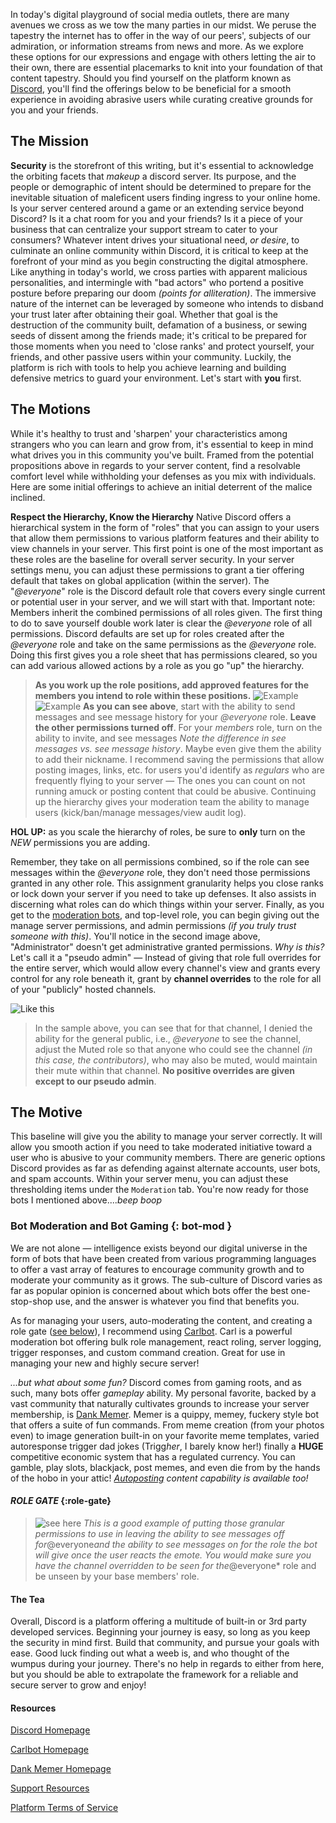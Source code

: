 In today's digital playground of social media outlets, there are many avenues we cross as we tow the many parties in our midst. We peruse the tapestry the internet has to offer in the way of our peers', subjects of our admiration, or information streams from news and more. As we explore these options for our expressions and engage with others letting the air to their own, there are essential placemarks to knit into your foundation of that content tapestry. Should you find yourself on the platform known as [Discord](https://discord.com), you'll find the offerings below to be beneficial for a smooth experience in avoiding abrasive users while curating creative grounds for you and your friends.

## The Mission

**Security** is the storefront of this writing, but it's essential to acknowledge the orbiting facets that *makeup* a discord server. Its purpose, and the people or demographic of intent should be determined to prepare for the inevitable situation of maleficent users finding ingress to your online home. Is your server centered around a game or an extending service beyond Discord? Is it a chat room for you and your friends? Is it a piece of your business that can centralize your support stream to cater to your consumers? Whatever intent drives your situational need, *or desire*, to culminate an online community within Discord, it is critical to keep at the forefront of your mind as you begin constructing the digital atmosphere. Like anything in today's world, we cross parties with apparent malicious personalities, and intermingle with "bad actors" who portend a positive posture before preparing our doom *(points for alliteration)*. The immersive nature of the internet can be leveraged by someone who intends to disband your trust later after obtaining their goal. Whether that goal is the destruction of the community built, defamation of a business, or sewing seeds of dissent among the friends made; it's critical to be prepared for those moments when you need to 'close ranks' and protect yourself, your friends, and other passive users within your community. Luckily, the platform is rich with tools to help you achieve learning and building defensive metrics to guard your environment. Let's start with **you** first.

## The Motions

While it's healthy to trust and 'sharpen' your characteristics among strangers who you can learn and grow from, it's essential to keep in mind what drives you in this community you've built. Framed from the potential propositions above in regards to your server content, find a resolvable comfort level while withholding your defenses as you mix with individuals. Here are some initial offerings to achieve an initial deterrent of the malice inclined.

**Respect the Hierarchy, Know the Hierarchy**
Native Discord offers a hierarchical system in the form of "roles" that you can assign to your users that allow them permissions to various platform features and their ability to view channels in your server. This first point is one of the most important as these roles are the baseline for overall server security. In your server settings menu, you can adjust these permissions to grant a tier offering default that takes on global application (within the server). The "*@everyone*" role is the Discord default role that covers every single current or potential user in your server, and we will start with that.
Important note: Members inherit the combined permissions of all roles given.
The first thing to do to save yourself double work later is clear the *@everyone* role of all permissions. Discord defaults are set up for roles created after the *@everyone* role and take on the same permissions as the *@everyone* role. Doing this first gives you a role sheet that has permissions cleared, so you can add various allowed actions by a role as you go "up" the hierarchy.

> **As you work up the role positions, add approved features for the members you intend to role within these positions.**
![Example](https://kableko.s3-us-east-2.amazonaws.com/doits-cogniser-overlooked-tarkhan/Screen-Shot-2020-07-09-20-57-39.15.png)
![Example](https://kableko.s3-us-east-2.amazonaws.com/hematocrit-simulation-colliding-sanctifiers/Screen-Shot-2020-07-09-21-00-56.93.png)
> **As you can see above**, start with the ability to send messages and see message history for your *@everyone* role. **Leave the other permissions turned off**. For your *members* role, turn on the ability to invite, and see messages *Note the difference in see messages vs. see message history*. Maybe even give them the ability to add their nickname. I recommend saving the permissions that allow posting images, links, etc. for users you'd identify as *regulars* who are frequently flying to your server — The ones you can count on not running amuck or posting content that could be abusive.
Continuing up the hierarchy gives your moderation team the ability to manage users (kick/ban/manage messages/view audit log).

**HOL UP:** as you scale the hierarchy of roles, be sure to __only__ turn on the *NEW* permissions you are adding.

Remember, they take on all permissions combined, so if the role can see messages within the *@everyone* role, they don't need those permissions granted in any other role. This assignment granularity helps you close ranks or lock down your server if you need to take up defenses. It also assists in discerning what roles can do which things within your server. Finally, as you get to the [moderation bots](bot-mod), and top-level role, you can begin giving out the manage server permissions, and admin permissions *(if you truly trust someone with this)*. You'll notice in the second image above, "Administrator" doesn't get administrative granted permissions. *Why is this?* Let's call it a "pseudo admin" — Instead of giving that role full overrides for the entire server, which would allow every channel's view and grants every control for any role beneath it, grant by **channel overrides** to the role for all of your "publicly" hosted channels.

![Like this](https://kableko.s3-us-east-2.amazonaws.com/ceratoblast-solenial-unparadoxically-larigot/CleanShot-2020-07-09-at-20.11.25.gif)
> In the sample above, you can see that for that channel, I denied the ability for the general public, i.e., *@everyone* to see the channel, adjust the Muted role so that anyone who could see the channel *(in this case, the contributors)*, who may also be muted, would maintain their mute within that channel. **No positive overrides are given except to our pseudo admin**.

## The Motive

This baseline will give you the ability to manage your server correctly. It will allow you smooth action if you need to take moderated initiative toward a user who is abusive to your community members. There are generic options Discord provides as far as defending against alternate accounts, user bots, and spam accounts. Within your server menu, you can adjust these thresholding items under the `Moderation` tab. You're now ready for those bots I mentioned above....*beep boop*

### Bot Moderation and Bot Gaming {: bot-mod }

We are not alone — intelligence exists beyond our digital universe in the form of bots that have been created from various programming languages to offer a vast array of features to encourage community growth and to moderate your community as it grows. The sub-culture of Discord varies as far as popular opinion is concerned about which bots offer the best one-stop-shop use, and the answer is whatever you find that benefits you.

As for managing your users, auto-moderating the content, and creating a role gate ([see below](role-gate)), I recommend using [Carlbot](https://carl.gg). Carl is a powerful moderation bot offering bulk role management, react roling, server logging, trigger responses, and custom command creation. Great for use in managing your new and highly secure server!

*...but what about some fun?* Discord comes from gaming roots, and as such, many bots offer *gameplay* ability. My personal favorite, backed by a vast community that naturally cultivates grounds to increase your server membership, is [Dank Memer](https://dankmemer.lol/). Memer is a quippy, memey, fuckery style bot that offers a suite of fun commands. From meme creation (from your photos even) to image generation built-in on your favorite meme templates, varied autoresponse trigger dad jokes (Trigg*her*, I barely know her!) finally a **HUGE** competitive economic system that has a regulated currency. You can gamble, play slots, blackjack, post memes, and even die from by the hands of the hobo in your attic! *[Autoposting](https://dankmemer.lol/premium) content capability is available too!*

#### *ROLE GATE* {:role-gate}

> ![see here](https://kableko.s3-us-east-2.amazonaws.com/lymphocystosis-apophysitis-earthbred-unhave/Screen-Shot-2020-07-09-21-26-09.67.png)
*This is a good example of putting those granular permissions to use in leaving the ability to see messages off for*@everyone*and the ability to see messages on for the role the bot will give once the user reacts the emote. You would make sure you have the channel overridden to be seen for the*@everyone* role and be unseen by your base members' role.

#### The Tea

Overall, Discord is a platform offering a multitude of built-in or 3rd party developed services. Beginning your journey is easy, so long as you keep the security in mind first. Build that community, and pursue your goals with ease. Good luck finding out what a weeb is, and who thought of the wumpus during your journey. There's no help in regards to either from here, but you should be able to extrapolate the framework for a reliable and secure server to grow and enjoy!

#### Resources

[Discord Homepage](https://discord.com)

[Carlbot Homepage](https://carl.gg)

[Dank Memer Homepage](https://dankmemer.lol)

[Support Resources](https://support.discord.com/hc/en-us/articles/214836687-Role-Management-101)

[Platform Terms of Service](https://discord.com/terms)
